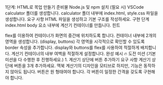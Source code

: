 1단계: HTML로 목업 만들기
준비물
Node.js 및 npm 설치 (필요 시)
VSCode
  calculator 폴더를 생성합니다.
  calculator 폴더 내부에 index.html, style.css 파일을 생성합니다.
요구 사항
  HTML 파일을 생성하고 기본 구조를 작성하세요.
구현 단계
  index.html
  body 요소 내부에 계산기 컨테이너를 만듭니다.
힌트
<div class="calculator-container"></div>
flex를 이용하여 컨테이너가 화면의 중간에 위치하도록 합니다.
컨테이너 내부에 2개의 영역을 생성합니다. (display, buttons)
각 영역을 시각적으로 확인할 수 있도록 border 속성을 추가합니다.
display와 buttons를 flex를 사용하여 적절하게 배치합니다.
계산기 컨테이너의 내부 여백을 적절하게 설정합니다.
완성 예시
🔥 도전 미션 (기본 미션을 다 수행한 후 진행하세요.)
1. 계산기 상단에 버튼 추가하기
요구 사항
계산기 상단에 버튼을 3개 추가하세요.
맥북 계산기의 디자인을 모티브로 하지만, 기능은 동작하지 않아도 됩니다.
버튼은 원 형태여야 합니다.
각 버튼이 일정한 간격을 갖도록 구현해야 합니다.